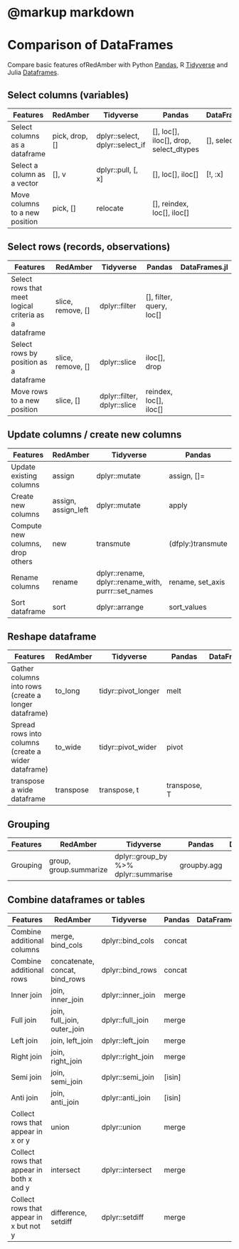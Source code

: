 # @markup markdown

# Comparison of DataFrames

Compare basic features ofRedAmber with Python 
[Pandas](https://pandas.pydata.org/),
R [Tidyverse](https://www.tidyverse.org/) and
Julia [Dataframes](https://dataframes.juliadata.org/stable/).

## Select columns (variables)

| Features                        |	RedAmber        |	Tidyverse 	                     | Pandas                                 | DataFrames.jl |
|---                              |---              |---                               |---                                     |---            |
| Select columns as a dataframe   |	pick, drop, [] 	| dplyr::select, dplyr::select_if  | [], loc[], iloc[], drop, select_dtypes | [], select    |
| Select a column as a vector     | 	[], v 	      | dplyr::pull, [, x]	             | [], loc[], iloc[]                      | [!, :x]|
| Move columns to a new position  |	pick, [] 	      | relocate                         | [], reindex, loc[], iloc[]             | |

## Select rows (records, observations)

| Features                                              |	RedAmber 	        | Tidyverse                   | Pandas                   | DataFrames.jl |
|---                                                    |---                |---                          |---                       |---            |
| Select rows that meet logical criteria as a dataframe |	slice, remove, [] | 	dplyr::filter             |	[], filter, query, loc[] | 
| Select rows by position as a dataframe 	              | slice, remove, [] | dplyr::slice 	              | iloc[], drop             |
| Move rows to a new position 	                        | slice, [] 	      | dplyr::filter, dplyr::slice |	reindex, loc[], iloc[]   |

## Update columns / create new columns

|Features 	                        | RedAmber 	          | Tidyverse 	                                        | Pandas            | DataFrames.jl |
|---                                |---                  |---                                                  |---                |---            |
| Update existing columns           |	assign 	            | dplyr::mutate                                      	| assign, []=       |               |
| Create new columns 	              | assign, assign_left |	dplyr::mutate 	                                    | apply             |               |
| Compute new columns, drop others 	| new 	              | transmute 	                                        | (dfply:)transmute |               |
| Rename columns 	                  | rename              |	dplyr::rename, dplyr::rename_with, purrr::set_names |	rename, set_axis  |               |
| Sort dataframe 	                  | sort 	              | dplyr::arrange 	                                    | sort_values       |               |

## Reshape dataframe

| Features 	                                           | RedAmber 	| Tidyverse 	        | Pandas       | DataFrames.jl |
|---                                                   |---         |---                  |---           |---            |
| Gather columns into rows (create a longer dataframe) |	to_long 	| tidyr::pivot_longer |	melt         |               |
| Spread rows into columns (create a wider dataframe)  | to_wide 	  | tidyr::pivot_wider 	| pivot        |               |
| transpose a wide dataframe 	                         | transpose 	| transpose, t 	      | transpose, T |               |

## Grouping

| Features 	| RedAmber 	              | Tidyverse 	                          | Pandas       | DataFrames.jl |
|---        |---                      |---                                    |---           |---            |
|Grouping 	| group, group.summarize 	| dplyr::group_by %>% dplyr::summarise 	| groupby.agg  |               |

## Combine dataframes or tables

| Features 	                               |  RedAmber 	                    | Tidyverse          | Pandas  | DataFrames.jl |
|---                                       |---                             |---                 |---      |---            |
| Combine additional columns               | merge, bind_cols               | dplyr::bind_cols   | concat  |               |
| Combine additional rows 	               | concatenate, concat, bind_rows |	dplyr::bind_rows 	 | concat  |               |
| Inner join                               | join, inner_join 	            | dplyr::inner_join  | merge   |               |
| Full join                                | join, full_join, outer_join 	  | dplyr::full_join   | merge   |               |
| Left join 	                             | join, left_join                |	dplyr::left_join 	 | merge   |               |
| Right join                               | join, right_join               |	dplyr::right_join  | merge   |               |
| Semi join 	                             | join, semi_join 	              | dplyr::semi_join 	 | [isin]  |               |
| Anti join 	                             | join, anti_join                |	dplyr::anti_join 	 | [isin]  |               |
| Collect rows that appear in x or y       | union 	                        | dplyr::union       | merge   |               |
| Collect rows that appear in both x and y | intersect 	                    | dplyr::intersect 	 | merge   |               |
| Collect rows that appear in x but not y  | difference, setdiff 	          | dplyr::setdiff 	   | merge   |               |

 

